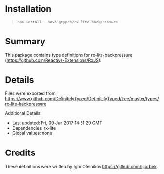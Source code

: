 # Installation
> `npm install --save @types/rx-lite-backpressure`

# Summary
This package contains type definitions for rx-lite-backpressure (https://github.com/Reactive-Extensions/RxJS).

# Details
Files were exported from https://www.github.com/DefinitelyTyped/DefinitelyTyped/tree/master/types/rx-lite-backpressure

Additional Details
 * Last updated: Fri, 09 Jun 2017 14:51:29 GMT
 * Dependencies: rx-lite
 * Global values: none

# Credits
These definitions were written by Igor Oleinikov <https://github.com/Igorbek>.

